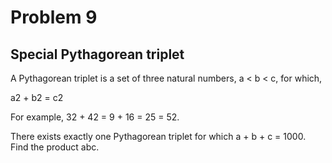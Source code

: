 # Problem 9
## Special Pythagorean triplet
A Pythagorean triplet is a set of three natural numbers, a < b < c, for which,

a2 \+ b2 = c2

For example, 32 \+ 42 = 9 + 16 = 25 = 52.

There exists exactly one Pythagorean triplet for which a \+ b \+ c = 1000.  
Find the product abc.

